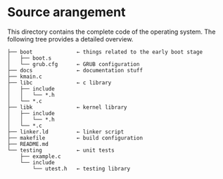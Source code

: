 # Source arangement
This directory contains the complete code of the operating system. The following tree provides a detailed overview.

```
├── boot              ← things related to the early boot stage
│   ├── boot.s
│   └── grub.cfg      ← GRUB configuration
├── docs              ← documentation stuff
├── kmain.c
├── libc              ← c library
│   ├── include
│   │   └── *.h
│   └── *.c
├── libk              ← kernel library
│   ├── include
│   │   └── *.h
│   └── *.c
├── linker.ld         ← linker script
├── makefile          ← build configuration
├── README.md
└── testing           ← unit tests
    ├── example.c
    └── include
        └── utest.h   ← testing library
```
